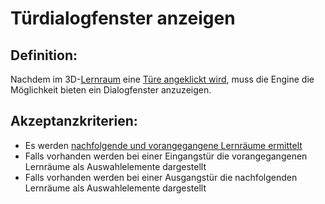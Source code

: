 # Türdialogfenster anzeigen


## Definition:

Nachdem im 3D-[Lernraum](Lernraum-GE.md) eine [Türe angeklickt wird](EWE0031.md), muss die Engine die Möglichkeit bieten
ein Dialogfenster anzuzeigen.

## Akzeptanzkriterien:

- Es werden [nachfolgende und vorangegangene Lernräume ermittelt](EWE0029.md)
- Falls vorhanden werden bei einer Eingangstür die vorangegangenen Lernräume als Auswahlelemente dargestellt
- Falls vorhanden werden bei einer Ausgangstür die nachfolgenden Lernräume als Auswahlelemente dargestellt